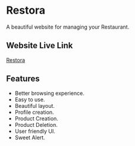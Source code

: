 # Restora

A beautiful website for managing your Restaurant.

## Website Live Link

[Restora](https://restora-mern.netlify.app/)

## Features

- Better browsing experience.
- Easy to use.
- Beautiful layout.
- Profile creation.
- Product Creation.
- Product Deletion.
- User friendly UI.
- Sweet Alert.
